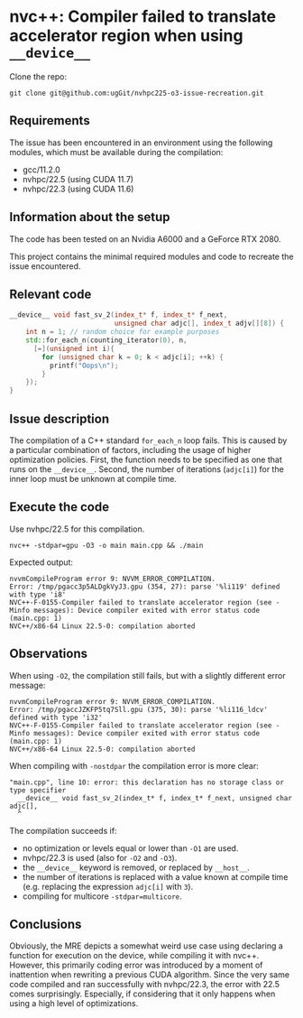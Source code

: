 # nvc++: Compiler failed to translate accelerator region when using `__device__`

Clone the repo:

```
git clone git@github.com:ugGit/nvhpc225-o3-issue-recreation.git
```

## Requirements
The issue has been encountered in an environment using the following modules, which must be available during the compilation:

* gcc/11.2.0
* nvhpc/22.5 (using CUDA 11.7)
* nvhpc/22.3 (using CUDA 11.6)

## Information about the setup
The code has been tested on an Nvidia A6000 and a GeForce RTX 2080.

This project contains the minimal required modules and code to recreate the issue encountered.

## Relevant code
```cpp
__device__ void fast_sv_2(index_t* f, index_t* f_next, 
                          unsigned char adjc[], index_t adjv[][8]) {
    int n = 1; // random choice for example purposes
    std::for_each_n(counting_iterator(0), n, 
      [=](unsigned int i){
        for (unsigned char k = 0; k < adjc[i]; ++k) {
          printf("Oops\n");
        }
    });
}
```

## Issue description
The compilation of a C++ standard `for_each_n` loop fails.
This is caused by a particular combination of factors, including the usage of higher optimization policies. 
First, the function needs to be specified as one that runs on the `__device__`.
Second, the number of iterations (`adjc[i]`) for the inner loop must be unknown at compile time.

## Execute the code

Use nvhpc/22.5 for this compilation.

```
nvc++ -stdpar=gpu -O3 -o main main.cpp && ./main
```

Expected output:
```
nvvmCompileProgram error 9: NVVM_ERROR_COMPILATION.
Error: /tmp/pgacc3p5ALDgkVyJ3.gpu (354, 27): parse '%li119' defined with type 'i8'
NVC++-F-0155-Compiler failed to translate accelerator region (see -Minfo messages): Device compiler exited with error status code (main.cpp: 1)
NVC++/x86-64 Linux 22.5-0: compilation aborted
```

## Observations
When using `-O2`, the compilation still fails, but with a slightly different error message:
```
nvvmCompileProgram error 9: NVVM_ERROR_COMPILATION.
Error: /tmp/pgaccJZKFP5tq7Sll.gpu (375, 30): parse '%li116_ldcv' defined with type 'i32'
NVC++-F-0155-Compiler failed to translate accelerator region (see -Minfo messages): Device compiler exited with error status code (main.cpp: 1)
NVC++/x86-64 Linux 22.5-0: compilation aborted
```

When compiling with `-nostdpar` the compilation error is more clear:
```
"main.cpp", line 10: error: this declaration has no storage class or type specifier
  __device__ void fast_sv_2(index_t* f, index_t* f_next, unsigned char adjc[],
  ^
```

The compilation succeeds if:
* no optimization or levels equal or lower than `-O1` are used.
* nvhpc/22.3 is used (also for `-O2` and `-O3`).
* the `__device__` keyword is removed, or replaced by `__host__`.
* the number of iterations is replaced with a value known at compile time (e.g. replacing the expression `adjc[i]` with `3`).
* compiling for multicore `-stdpar=multicore`.

## Conclusions
Obviously, the MRE depicts a somewhat weird use case using declaring a function for execution on the device, while compiling it with nvc++.
However, this primarily coding error was introduced by a moment of inattention when rewriting a previous CUDA algorithm.
Since the very same code compiled and ran successfully with nvhpc/22.3, the error with 22.5 comes surprisingly. 
Especially, if considering that it only happens when using a high level of optimizations.
